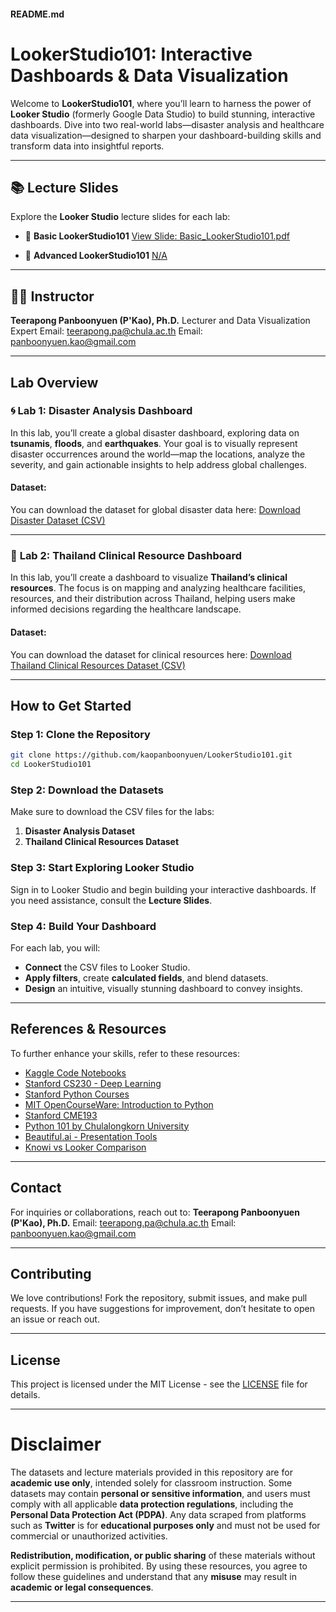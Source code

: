 #### **README.md**

# LookerStudio101: Interactive Dashboards & Data Visualization

Welcome to **LookerStudio101**, where you’ll learn to harness the power of **Looker Studio** (formerly Google Data Studio) to build stunning, interactive dashboards. Dive into two real-world labs—disaster analysis and healthcare data visualization—designed to sharpen your dashboard-building skills and transform data into insightful reports.

---

## **📚 Lecture Slides**

Explore the **Looker Studio** lecture slides for each lab:

* 🌟 **Basic LookerStudio101**
  [View Slide: Basic_LookerStudio101.pdf](https://github.com/kaopanboonyuen/LookerStudio101/blob/main/slides/Basic_LookerStudio101.pdf)

* 🚀 **Advanced LookerStudio101**
  [N/A](https://github.com/kaopanboonyuen/LookerStudio101/blob/main/slides/Advanced_LookerStudio101.pdf)

---

## **👨‍🏫 Instructor**

**Teerapong Panboonyuen (P'Kao), Ph.D.**
Lecturer and Data Visualization Expert
Email: [teerapong.pa@chula.ac.th](mailto:teerapong.pa@chula.ac.th)
Email: [panboonyuen.kao@gmail.com](mailto:panboonyuen.kao@gmail.com)

---

## **Lab Overview**

### 🌀 **Lab 1: Disaster Analysis Dashboard**

In this lab, you’ll create a global disaster dashboard, exploring data on **tsunamis**, **floods**, and **earthquakes**. Your goal is to visually represent disaster occurrences around the world—map the locations, analyze the severity, and gain actionable insights to help address global challenges.

#### **Dataset**:

You can download the dataset for global disaster data here:
[Download Disaster Dataset (CSV)](https://github.com/kaopanboonyuen/LookerStudio101/raw/main/dataset/disaster_text.csv)

---

### 🏥 **Lab 2: Thailand Clinical Resource Dashboard**

In this lab, you’ll create a dashboard to visualize **Thailand’s clinical resources**. The focus is on mapping and analyzing healthcare facilities, resources, and their distribution across Thailand, helping users make informed decisions regarding the healthcare landscape.

#### **Dataset**:

You can download the dataset for clinical resources here:
[Download Thailand Clinical Resources Dataset (CSV)](https://raw.githubusercontent.com/kaopanboonyuen/LookerStudio101/main/dataset/med_resources_data.csv)

---

## **How to Get Started**

### Step 1: Clone the Repository

```bash
git clone https://github.com/kaopanboonyuen/LookerStudio101.git
cd LookerStudio101
```

### Step 2: Download the Datasets

Make sure to download the CSV files for the labs:

1. **Disaster Analysis Dataset**
2. **Thailand Clinical Resources Dataset**

### Step 3: Start Exploring Looker Studio

Sign in to Looker Studio and begin building your interactive dashboards. If you need assistance, consult the **Lecture Slides**.

### Step 4: Build Your Dashboard

For each lab, you will:

* **Connect** the CSV files to Looker Studio.
* **Apply filters**, create **calculated fields**, and blend datasets.
* **Design** an intuitive, visually stunning dashboard to convey insights.

---

## **References & Resources**

To further enhance your skills, refer to these resources:

* [Kaggle Code Notebooks](https://www.kaggle.com/code)
* [Stanford CS230 - Deep Learning](https://cs230.stanford.edu/)
* [Stanford Python Courses](https://stanfordpython.com)
* [MIT OpenCourseWare: Introduction to Python](https://ocw.mit.edu/courses/6-0001-introduction-to-computer-science-and-programming-in-python-fall-2016/)
* [Stanford CME193](https://stanford.edu/~schmit/cme193/)
* [Python 101 by Chulalongkorn University](https://www.cp.eng.chula.ac.th/books/python101/)
* [Beautiful.ai - Presentation Tools](https://www.beautiful.ai/)
* [Knowi vs Looker Comparison](https://www.knowi.com/blog/knowi-vs-looker-a-comparison-review-on-pricing-functionality-ease-of-use-in-2023/)

---

## **Contact**

For inquiries or collaborations, reach out to:
**Teerapong Panboonyuen (P'Kao), Ph.D.**
Email: [teerapong.pa@chula.ac.th](mailto:teerapong.pa@chula.ac.th)
Email: [panboonyuen.kao@gmail.com](mailto:panboonyuen.kao@gmail.com)

---

## **Contributing**

We love contributions! Fork the repository, submit issues, and make pull requests. If you have suggestions for improvement, don’t hesitate to open an issue or reach out.

---

## **License**

This project is licensed under the MIT License - see the [LICENSE](LICENSE) file for details.

---

# Disclaimer

The datasets and lecture materials provided in this repository are for **academic use only**, intended solely for classroom instruction. Some datasets may contain **personal or sensitive information**, and users must comply with all applicable **data protection regulations**, including the **Personal Data Protection Act (PDPA)**. Any data scraped from platforms such as **Twitter** is for **educational purposes only** and must not be used for commercial or unauthorized activities. 

**Redistribution, modification, or public sharing** of these materials without explicit permission is prohibited. By using these resources, you agree to follow these guidelines and understand that any **misuse** may result in **academic or legal consequences**.

---